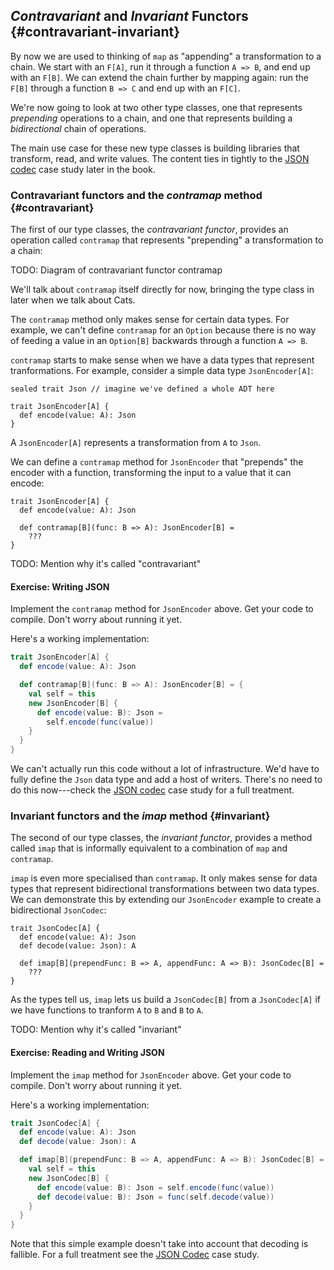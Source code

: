 ## *Contravariant* and *Invariant* Functors {#contravariant-invariant}

By now we are used to thinking of `map` as
"appending" a transformation to a chain.
We start with an `F[A]`,
run it through a function `A => B`,
and end up with an `F[B]`.
We can extend the chain further by mapping again:
run the `F[B]` through a function `B => C`
and end up with an `F[C]`.

We're now going to look at two other type classes,
one that represents *prepending* operations to a chain,
and one that represents building a *bidirectional*
chain of operations.

The main use case for these new type classes is
building libraries that transform, read, and write values.
The content ties in tightly to the [JSON codec](#json-codec)
case study later in the book.

### Contravariant functors and the *contramap* method {#contravariant}

The first of our type classes, the *contravariant functor*,
provides an operation called `contramap`
that represents "prepending" a transformation to a chain:

<div class="callout callout-danger">
  TODO: Diagram of contravariant functor contramap
</div>

We'll talk about `contramap` itself directly for now,
bringing the type class in later when we talk about Cats.

The `contramap` method only makes sense for certain data types.
For example, we can't define `contramap` for an `Option`
because there is no way of feeding a value in an
`Option[B]` backwards through a function `A => B`.

`contramap` starts to make sense when we have a data types
that represent tranformations.
For example, consider a simple data type `JsonEncoder[A]`:

```tut:book
sealed trait Json // imagine we've defined a whole ADT here

trait JsonEncoder[A] {
  def encode(value: A): Json
}
```

A `JsonEncoder[A]` represents a transformation from `A` to `Json`.

We can define a `contramap` method for `JsonEncoder` that
"prepends" the encoder with a function,
transforming the input to a value that it can encode:

```tut:book
trait JsonEncoder[A] {
  def encode(value: A): Json

  def contramap[B](func: B => A): JsonEncoder[B] =
    ???
}
```

<div class="callout callout-danger">
  TODO: Mention why it's called "contravariant"
</div>

#### Exercise: Writing JSON

Implement the `contramap` method for `JsonEncoder` above.
Get your code to compile. Don't worry about running it yet.

<div class="solution">
Here's a working implementation:

```scala
trait JsonEncoder[A] {
  def encode(value: A): Json

  def contramap[B](func: B => A): JsonEncoder[B] = {
    val self = this
    new JsonEncoder[B] {
      def encode(value: B): Json =
        self.encode(func(value))
    }
  }
}
```

We can't actually run this code without a lot of infrastructure.
We'd have to fully define the `Json` data type and add a host of writers.
There's no need to do this now---check
the [JSON codec](#json-codec) case study for a full treatment.
</div>

### Invariant functors and the *imap* method {#invariant}

The second of our type classes, the *invariant functor*,
provides a method called `imap` that is informally equivalent to
a combination of `map` and `contramap`.

`imap` is even more specialised than `contramap`.
It only makes sense for data types that represent
bidirectional transformations between two data types.
We can demonstrate this by extending our `JsonEncoder` example
to create a bidirectional `JsonCodec`:

```tut:book
trait JsonCodec[A] {
  def encode(value: A): Json
  def decode(value: Json): A

  def imap[B](prependFunc: B => A, appendFunc: A => B): JsonCodec[B] =
    ???
}
```

As the types tell us, `imap` lets us build a `JsonCodec[B]` from a `JsonCodec[A]` if we have functions to tranform `A` to `B` and `B` to `A`.

<div class="callout callout-danger">
  TODO: Mention why it's called "invariant"
</div>

#### Exercise: Reading and Writing JSON

Implement the `imap` method for `JsonEncoder` above.
Get your code to compile. Don't worry about running it yet.

<div class="solution">
Here's a working implementation:

```scala
trait JsonCodec[A] {
  def encode(value: A): Json
  def decode(value: Json): A

  def imap[B](prependFunc: B => A, appendFunc: A => B): JsonCodec[B] = {
    val self = this
    new JsonCodec[B] {
      def encode(value: B): Json = self.encode(func(value))
      def decode(value: B): Json = func(self.decode(value))
    }
  }
}
```

Note that this simple example doesn't take into account
that decoding is fallible.
For a full treatment see the [JSON Codec](#json-codec) case study.
</div>
